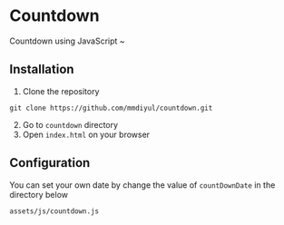 # Countdown
Countdown using JavaScript ~
## Installation
1. Clone the repository
```
git clone https://github.com/mmdiyul/countdown.git
```
2. Go to `countdown` directory
3. Open `index.html` on your browser
## Configuration
You can set your own date by change the value of `countDownDate` in the directory below
```
assets/js/countdown.js
```
